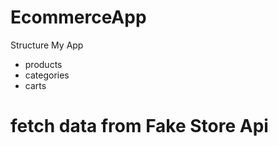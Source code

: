 # EcommerceApp

Structure My App 
  - products
  - categories
  - carts

# fetch data from Fake Store Api 
